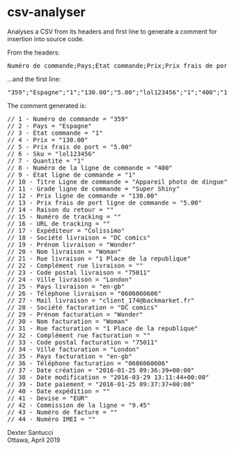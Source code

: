 # csv-analyser
Analyses a CSV from its headers and first line to generate a comment for insertion into source code.

From the headers:
<pre>
Numéro de commande;Pays;État commande;Prix;Prix frais de port;Sku;Quantité;Numéro de la ligne de commande;État ligne de commande;Titre Ligne de commande;Grade ligne de commande;Prix ligne de commande;Prix frais de port ligne de commande;Raison du retour;Numéro de tracking;URL de tracking;Expéditeur;Société livraison;Prénom livraison;Nom livraison;Rue livraison;Complément rue livraison;Code postal livraison;Ville livraison;Pays livraison;Téléphone livraison;Mail livraison;Société facturation;Prénom facturation;Nom facturation;Rue facturation;Complément rue facturation;Code postal facturation;Ville facturation;Pays facturation;Téléphone facturation;Date création;Date modification;Date paiement;Date expédition;Devise;Commission de la ligne;Numéro de facture;Numéro IMEI
</pre>
...and the first line:
<pre>
"359";"Espagne";"1";"130.00";"5.00";"lol123456";"1";"400";"1";"Appareil photo de dingue";"Super Shiny";"130.00";"5.00";"";"";"";"Colissimo";"DC comics";"Wonder";"Woman";"1 Place de la republique";"";"75011";"London";"en-gb";"0606060606";"client_174@backmarket.fr";"DC comics";"Wonder";"Woman";"1 Place de la republique";"";"75011";"London";"en-gb";"0606060606";"2016-01-25 09:36:39+00:00";"2016-03-29 13:11:44+00:00";"2016-01-25 09:37:37+00:00";"";"EUR";"9.45";"";""
</pre>
The comment generated is:
<pre>
// 1 - Numéro de commande = "359"
// 2 - Pays = "Espagne"
// 3 - État commande = "1"
// 4 - Prix = "130.00"
// 5 - Prix frais de port = "5.00"
// 6 - Sku = "lol123456"
// 7 - Quantité = "1"
// 8 - Numéro de la ligne de commande = "400"
// 9 - État ligne de commande = "1"
// 10 - Titre Ligne de commande = "Appareil photo de dingue"
// 11 - Grade ligne de commande = "Super Shiny"
// 12 - Prix ligne de commande = "130.00"
// 13 - Prix frais de port ligne de commande = "5.00"
// 14 - Raison du retour = ""
// 15 - Numéro de tracking = ""
// 16 - URL de tracking = ""
// 17 - Expéditeur = "Colissimo"
// 18 - Société livraison = "DC comics"
// 19 - Prénom livraison = "Wonder"
// 20 - Nom livraison = "Woman"
// 21 - Rue livraison = "1 Place de la republique"
// 22 - Complément rue livraison = ""
// 23 - Code postal livraison = "75011"
// 24 - Ville livraison = "London"
// 25 - Pays livraison = "en-gb"
// 26 - Téléphone livraison = "0606060606"
// 27 - Mail livraison = "client_174@backmarket.fr"
// 28 - Société facturation = "DC comics"
// 29 - Prénom facturation = "Wonder"
// 30 - Nom facturation = "Woman"
// 31 - Rue facturation = "1 Place de la republique"
// 32 - Complément rue facturation = ""
// 33 - Code postal facturation = "75011"
// 34 - Ville facturation = "London"
// 35 - Pays facturation = "en-gb"
// 36 - Téléphone facturation = "0606060606"
// 37 - Date création = "2016-01-25 09:36:39+00:00"
// 38 - Date modification = "2016-03-29 13:11:44+00:00"
// 39 - Date paiement = "2016-01-25 09:37:37+00:00"
// 40 - Date expédition = ""
// 41 - Devise = "EUR"
// 42 - Commission de la ligne = "9.45"
// 43 - Numéro de facture = ""
// 44 - Numéro IMEI = ""
</pre>

Dexter Santucci<br>
Ottawa, April 2019
